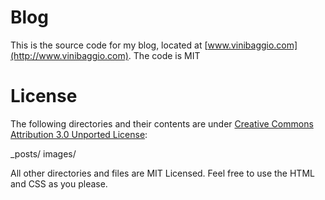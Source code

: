 # Blog
This is the source code for my blog, located at [www.vinibaggio.com](http://www.vinibaggio.com). The code is MIT

# License
The following directories and their contents are under
[Creative Commons Attribution 3.0 Unported
License](http://creativecommons.org/licenses/by/3.0/):

  _posts/
  images/

All other directories and files are MIT Licensed. Feel free to use the HTML and
CSS as you please.
